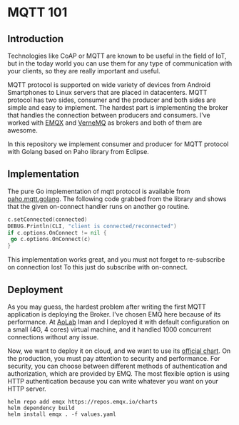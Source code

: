 # MQTT 101

## Introduction

Technologies like CoAP or MQTT are known to be useful in the field of IoT, but in the today world
you can use them for any type of communication with your clients, so they are really important and useful.

MQTT protocol is supported on wide variety of devices from Android Smartphones to Linux servers that are placed in
datacenters. MQTT protocol has two sides, consumer and the producer and both sides are simple and easy to implement.
The hardest part is implementing the broker that handles the connection between producers and consumers.
I've worked with [EMQX](https://vernemq.com/) and [VerneMQ](https://vernemq.com/) as brokers and both of them are awesome.

In this repository we implement consumer and producer for MQTT protocol with Golang based on Paho library from Eclipse.

## Implementation

The pure Go implementation of mqtt protocol is available from [paho.mqtt.golang](https://github.com/eclipse/paho.mqtt.golang).
The following code grabbed from the library and shows that the given on-connect handler runs on another go routine.

```go
c.setConnected(connected)
DEBUG.Println(CLI, "client is connected/reconnected")
if c.options.OnConnect != nil {
 go c.options.OnConnect(c)
}
```

This implementation works great, and you must not forget to re-subscribe on connection lost
To this just do subscribe with on-connect.

## Deployment

As you may guess, the hardest problem after writing the first MQTT application is deploying the Broker.
I've chosen EMQ here because of its performance.
At [AoLab](https://github.com/AoLab) Iman and I deployed it with default configuration on a small (4G, 4 cores) virtual machine,
and it handled 1000 concurrent connections without any issue.

Now, we want to deploy it on cloud, and we want to use its [official chart](https://github.com/emqx/emqx/tree/master/deploy/charts).
On the production, you must pay attention to security and performance.
For security, you can choose between different methods of authentication and authorization, which are provided by EMQ.
The most flexible option is using HTTP authentication because you can write whatever you want on your HTTP server.

```
helm repo add emqx https://repos.emqx.io/charts
helm dependency build
helm install emqx . -f values.yaml
```

